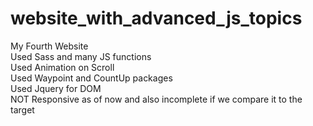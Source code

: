 # website_with_advanced_js_topics<br>
My Fourth Website<br>
Used Sass and many JS functions<br>
Used Animation on Scroll<br>
Used Waypoint and CountUp packages<br>
Used Jquery for DOM<br>
NOT Responsive as of now and also incomplete if we compare it to the target<br>
